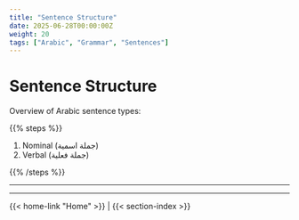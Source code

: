 ```yaml
---
title: "Sentence Structure"
date: 2025-06-28T00:00:00Z
weight: 20
tags: ["Arabic", "Grammar", "Sentences"]
---
```

# Sentence Structure
Overview of Arabic sentence types:

{{% steps %}}

1. Nominal (جملة اسمية)
2. Verbal (جملة فعلية)

{{% /steps %}}

---



---
{{< home-link "Home" >}} | {{< section-index >}}  
